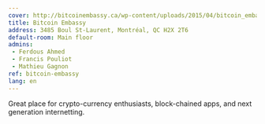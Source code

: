 ```yaml
---
cover: http://bitcoinembassy.ca/wp-content/uploads/2015/04/bitcoin_embassy.jpg
title: Bitcoin Embassy
address: 3485 Boul St-Laurent, Montréal, QC H2X 2T6
default-room: Main floor
admins:
 - Ferdous Ahmed
 - Francis Pouliot
 - Mathieu Gagnon
ref: bitcoin-embassy
lang: en
---
```

Great place for crypto-currency enthusiasts, block-chained apps, and next generation internetting.
